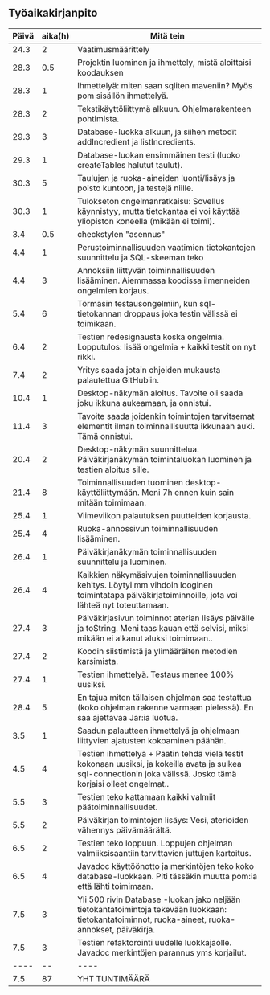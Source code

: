 ## Työaikakirjanpito

Päivä | aika(h) | Mitä tein
------|------|----------
24.3|2|Vaatimusmäärittely
28.3|0.5|Projektin luominen ja ihmettely, mistä aloittaisi koodauksen
28.3|1|Ihmettelyä: miten saan sqliten maveniin? Myös pom sisällön ihmettelyä.
28.3|2|Tekstikäyttöliittymä alkuun. Ohjelmarakenteen pohtimista.
29.3|3|Database-luokka alkuun, ja siihen metodit addIncredient ja listIncredients.
29.3|1|Database-luokan ensimmäinen testi (luoko createTables halutut taulut).
30.3|5|Taulujen ja ruoka-aineiden luonti/lisäys ja poisto kuntoon, ja testejä niille.
30.3|1|Tulokseton ongelmanratkaisu: Sovellus käynnistyy, mutta tietokantaa ei voi käyttää yliopiston koneella (mikään ei toimi).
3.4|0.5|checkstylen "asennus"
4.4|1|Perustoiminnallisuuden vaatimien tietokantojen suunnittelu ja SQL-skeeman teko
4.4|3|Annoksiin liittyvän toiminnallisuuden lisääminen. Aiemmassa koodissa ilmenneiden ongelmien korjaus.
5.4|6|Törmäsin testausongelmiin, kun sql-tietokannan droppaus joka testin välissä ei toimikaan.
6.4|2|Testien redesignausta koska ongelmia. Lopputulos: lisää ongelmia + kaikki testit on nyt rikki.
7.4|2|Yritys saada jotain ohjeiden mukausta palautettua GitHubiin.
10.4|1|Desktop-näkymän aloitus. Tavoite oli saada joku ikkuna aukeamaan, ja onnistui.
11.4|3|Tavoite saada joidenkin toimintojen tarvitsemat elementit ilman toiminnallisuutta ikkunaan auki. Tämä onnistui.
20.4|2|Desktop-näkymän suunnittelua. Päiväkirjanäkymän toimintaluokan luominen ja testien aloitus sille.
21.4|8|Toiminnallisuuden tuominen desktop-käyttöliittymään. Meni 7h ennen kuin sain mitään toimimaan.
25.4|1|Viimeviikon palautuksen puutteiden korjausta.
25.4|4|Ruoka-annossivun toiminnallisuuden lisääminen.
26.4|1|Päiväkirjanäkymän toiminnallisuuden suunnittelu ja luominen.
26.4|4|Kaikkien näkymäsivujen toiminnallisuuden kehitys. Löytyi mm vihdoin looginen toimintatapa päiväkirjatoiminnoille, jota voi lähteä nyt toteuttamaan.
27.4|3|Päiväkirjasivun toiminnot aterian lisäys päivälle ja toString. Meni taas kauan että selvisi, miksi mikään ei alkanut aluksi toimimaan..
27.4|2|Koodin siistimistä ja ylimääräiten metodien karsimista.
27.4|1|Testien ihmettelyä. Testaus menee 100% uusiksi.
28.4|5|En tajua miten tällaisen ohjelman saa testattua (koko ohjelman rakenne varmaan pielessä). En saa ajettavaa Jar:ia luotua.
3.5|1|Saadun palautteen ihmettelyä ja ohjelmaan liittyvien ajatusten kokoaminen päähän.
4.5|4|Testien ihmettelyä + Päätin tehdä vielä testit kokonaan uusiksi, ja kokeilla avata ja sulkea sql-connectionin joka välissä. Josko tämä korjaisi olleet ongelmat..
5.5|3|Testien teko kattamaan kaikki valmiit päätoiminnallisuudet.
5.5|2|Päiväkirjan toimintojen lisäys: Vesi, aterioiden vähennys päivämäärältä.
6.5|2|Testien teko loppuun. Loppujen ohjelman valmiiksisaantiin tarvittavien juttujen kartoitus.
6.5|4|Javadoc käyttöönotto ja merkintöjen teko koko database-luokkaan. Piti tässäkin muutta pom:ia että lähti toimimaan.
7.5|3|Yli 500 rivin Database -luokan jako neljään tietokantatoimintoja tekevään luokkaan: tietokantatoiminnot, ruoka-aineet, ruoka-annokset, päiväkirja.
7.5|3|Testien refaktorointi uudelle luokkajaolle. Javadoc merkintöjen parannus yms korjailut.
----|--|----
7.5|87| YHT TUNTIMÄÄRÄ



